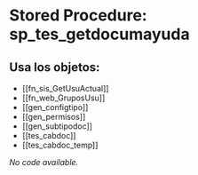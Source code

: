 # Stored Procedure: sp_tes_getdocumayuda

## Usa los objetos:
- [[fn_sis_GetUsuActual]]
- [[fn_web_GruposUsu]]
- [[gen_configtipo]]
- [[gen_permisos]]
- [[gen_subtipodoc]]
- [[tes_cabdoc]]
- [[tes_cabdoc_temp]]

*No code available.*
